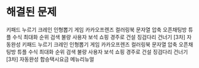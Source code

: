 # 해결된 문제
키패드 누르기
크레인 인형뽑기 게임
카카오프렌즈 컬러링북
문자열 압축
오픈채팅방
튜플
수식 최대화
순위 검색
불량 사용자
보석 쇼핑
경주로 건설
징검다리 건너기
[3차] 자동완성
키패드 누르기
크레인 인형뽑기 게임
카카오프렌즈 컬러링북
문자열 압축
오픈채팅방
튜플
수식 최대화
순위 검색
불량 사용자
보석 쇼핑
경주로 건설
징검다리 건너기
[3차] 자동완성
합승택시요금
메뉴리뉴얼
